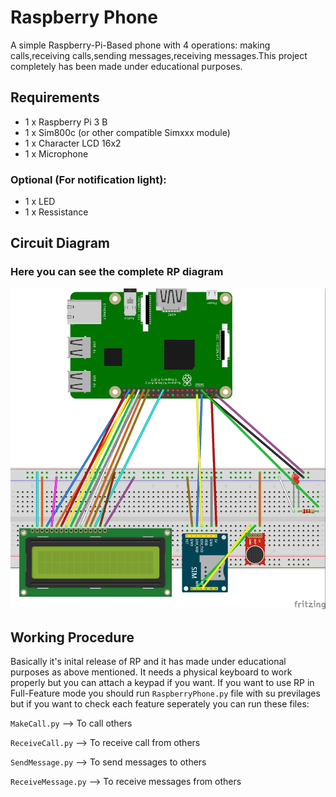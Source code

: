 # Raspberry Phone
A simple Raspberry-Pi-Based phone with 4 operations: making calls,receiving calls,sending messages,receiving messages.This project completely has been made under educational purposes.

## Requirements
- 1 x Raspberry Pi 3 B
- 1 x Sim800c (or other compatible Simxxx module)
- 1 x Character LCD 16x2
- 1 x Microphone

### Optional (For notification light):
- 1 x LED
- 1 x Ressistance

## Circuit Diagram
### Here you can see the complete RP diagram 
![alt text](https://github.com/aliarabbasi5155/RaspberryPhone/blob/master/RaspberryPhone.jpg)

## Working Procedure
Basically it's inital release of RP and it has made under educational purposes as above mentioned.
It needs a physical keyboard to work properly but you can attach a keypad if you want.
If you want to use RP in Full-Feature mode you should run `RaspberryPhone.py` file with  su previlages but if you want to check each feature seperately you can run these files:

`MakeCall.py` --> To call others

`ReceiveCall.py` --> To receive call from others

`SendMessage.py` --> To send messages to others

`ReceiveMessage.py` --> To receive messages from others

